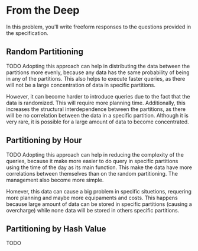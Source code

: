 # From the Deep

In this problem, you'll write freeform responses to the questions provided in the specification.

## Random Partitioning

TODO Adopting this approach can help in distributing the data between the partitions more evenly, because any data has the same probability of being in any of the partitions. This also helps to execute faster queries, as there will not be a large concentration of data in specific partitions.

However, it can become harder to introduce queries due to the fact that the data is randomized. This will require more planning time. Additionally, this increases the structural interdependence between the partitions, as there will be no correlation between the data in a specific partition. Although it is very rare, it is possible for a large amount of data to become concentrated.

## Partitioning by Hour

TODO Adopting this approach can help in reducing the complexity of the queries, because it make more easier to do query in specific partitions using the time of the day as its main function. This make the data have more correlations between themselves than on the random partitioning. The management also become more simple.

Homever, this data can cause a big problem in specific situetions, requering more planning and maybe more equipaments and costs. This happens because large amount of data can be stored in specific partitions (causing a overcharge) while none data will be stored in others specific partitions.

## Partitioning by Hash Value

TODO
